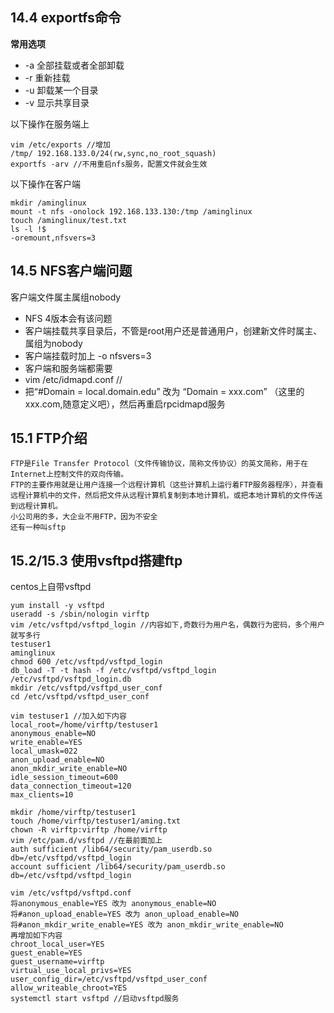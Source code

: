 ## 14.4 exportfs命令

**常用选项**
 
* -a 全部挂载或者全部卸载
* -r 重新挂载
* -u 卸载某一个目录
* -v 显示共享目录

以下操作在服务端上

```
vim /etc/exports //增加
/tmp/ 192.168.133.0/24(rw,sync,no_root_squash)
exportfs -arv //不用重启nfs服务，配置文件就会生效
```

以下操作在客户端

```
mkdir /aminglinux
mount -t nfs -onolock 192.168.133.130:/tmp /aminglinux
touch /aminglinux/test.txt
ls -l !$
-oremount,nfsvers=3
```


## 14.5 NFS客户端问题

客户端文件属主属组nobody

* NFS 4版本会有该问题
* 客户端挂载共享目录后，不管是root用户还是普通用户，创建新文件时属主、属组为nobody
* 客户端挂载时加上 -o nfsvers=3
* 客户端和服务端都需要
* vim /etc/idmapd.conf //
* 把“#Domain = local.domain.edu” 改为 “Domain = xxx.com” （这里的xxx.com,随意定义吧），然后再重启rpcidmapd服务


## 15.1 FTP介绍
```
FTP是File Transfer Protocol（文件传输协议，简称文传协议）的英文简称，用于在Internet上控制文件的双向传输。
FTP的主要作用就是让用户连接一个远程计算机（这些计算机上运行着FTP服务器程序），并查看远程计算机中的文件，然后把文件从远程计算机复制到本地计算机，或把本地计算机的文件传送到远程计算机。
小公司用的多，大企业不用FTP，因为不安全
还有一种叫sftp
```

## 15.2/15.3 使用vsftpd搭建ftp

centos上自带vsftpd

```
yum install -y vsftpd
useradd -s /sbin/nologin virftp
vim /etc/vsftpd/vsftpd_login //内容如下,奇数行为用户名，偶数行为密码，多个用户就写多行
testuser1
aminglinux
chmod 600 /etc/vsftpd/vsftpd_login
db_load -T -t hash -f /etc/vsftpd/vsftpd_login /etc/vsftpd/vsftpd_login.db
mkdir /etc/vsftpd/vsftpd_user_conf 
cd /etc/vsftpd/vsftpd_user_conf
```

```
vim testuser1 //加入如下内容
local_root=/home/virftp/testuser1
anonymous_enable=NO
write_enable=YES
local_umask=022
anon_upload_enable=NO
anon_mkdir_write_enable=NO
idle_session_timeout=600
data_connection_timeout=120
max_clients=10
```

```
mkdir /home/virftp/testuser1
touch /home/virftp/testuser1/aming.txt
chown -R virftp:virftp /home/virftp
vim /etc/pam.d/vsftpd //在最前面加上
auth sufficient /lib64/security/pam_userdb.so db=/etc/vsftpd/vsftpd_login
account sufficient /lib64/security/pam_userdb.so db=/etc/vsftpd/vsftpd_login
```

```
vim /etc/vsftpd/vsftpd.conf
将anonymous_enable=YES 改为 anonymous_enable=NO
将#anon_upload_enable=YES 改为 anon_upload_enable=NO 
将#anon_mkdir_write_enable=YES 改为 anon_mkdir_write_enable=NO
再增加如下内容
chroot_local_user=YES
guest_enable=YES
guest_username=virftp
virtual_use_local_privs=YES
user_config_dir=/etc/vsftpd/vsftpd_user_conf
allow_writeable_chroot=YES
systemctl start vsftpd //启动vsftpd服务
```